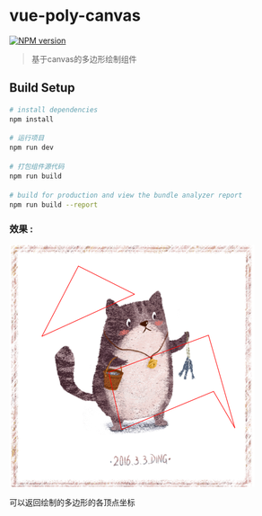 # vue-poly-canvas

[![NPM version](https://img.shields.io/npm/v/flagwind-echarts.svg?style=flat)](https://www.npmjs.com/package/vue-poly-canvas)

> 基于canvas的多边形绘制组件

## Build Setup

``` bash
# install dependencies
npm install

# 运行项目
npm run dev

# 打包组件源代码
npm run build

# build for production and view the bundle analyzer report
npm run build --report
```

### 效果 :

![avatar](./example.png)

可以返回绘制的多边形的各顶点坐标
